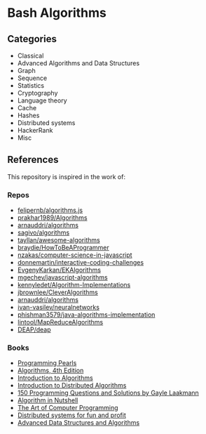 # Bash Algorithms

## Categories

  - Classical
  - Advanced Algorithms and Data Structures
  - Graph
  - Sequence
  - Statistics
  - Cryptography
  - Language theory
  - Cache
  - Hashes
  - Distributed systems
  - HackerRank
  - Misc

## References
  This repository is inspired in the work of:

### Repos

  - [felipernb/algorithms.js](https://github.com/felipernb/algorithms.js)
  - [prakhar1989/Algorithms](https://github.com/prakhar1989/Algorithms)
  - [arnauddri/algorithms](https://github.com/arnauddri/algorithms)
  - [sagivo/algorithms](https://github.com/sagivo/algorithms)
  - [tayllan/awesome-algorithms](https://github.com/tayllan/awesome-algorithms)
  - [braydie/HowToBeAProgrammer](https://github.com/braydie/HowToBeAProgrammer)
  - [nzakas/computer-science-in-javascript](https://github.com/nzakas/computer-science-in-javascript)
  - [donnemartin/interactive-coding-challenges](https://github.com/donnemartin/interactive-coding-challenges)
  - [EvgenyKarkan/EKAlgorithms](https://github.com/EvgenyKarkan/EKAlgorithms)
  - [mgechev/javascript-algorithms](https://github.com/mgechev/javascript-algorithms)
  - [kennyledet/Algorithm-Implementations](https://github.com/kennyledet/Algorithm-Implementations)
  - [jbrownlee/CleverAlgorithms](https://github.com/jbrownlee/CleverAlgorithms)
  - [arnauddri/algorithms](https://github.com/arnauddri/algorithms)
  - [ivan-vasilev/neuralnetworks](https://github.com/ivan-vasilev/neuralnetworks)
  - [phishman3579/java-algorithms-implementation](https://github.com/phishman3579/java-algorithms-implementation)
  - [lintool/MapReduceAlgorithms](https://github.com/lintool/MapReduceAlgorithms)
  - [DEAP/deap](https://github.com/DEAP/deap)

### Books
  - [Programming Pearls](http://www.amazon.com/Programming-Pearls-2nd-Edition-Bentley/dp/0201657880)
  - [Algorithms, 4th Edition](http://algs4.cs.princeton.edu/home/)
  - [Introduction to Algorithms](https://mitpress.mit.edu/books/introduction-algorithms)
  - [Introduction to Distributed Algorithms](http://www.amazon.com/Introduction-Distributed-Algorithms-Gerard-Tel/dp/0521794838)
  - [150 Programming Questions and Solutions by Gayle Laakmann](http://www.amazon.com.br/Cracking-Coding-Interview-Programming-Questions/dp/098478280X)
  - [Algorithm in Nutshell](http://www.amazon.com/Algorithms-Nutshell-In-OReilly/dp/059651624X)
  - [The Art of Computer Programming](http://www-cs-faculty.stanford.edu/~uno/taocp.html)  
  - [Distributed systems for fun and profit](http://book.mixu.net/distsys/single-page.html)
  - [Advanced Data Structures and Algorithms](https://books.google.com.br/books/about/Advanced_Data_Structures_and_Algorithms.html?id=9mBJ0CpKXdkC&redir_esc=y)
